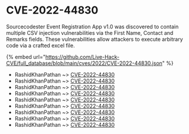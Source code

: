 # CVE-2022-44830

Sourcecodester Event Registration App v1.0 was discovered to contain multiple CSV injection vulnerabilities via the First Name, Contact and Remarks fields. These vulnerabilities allow attackers to execute arbitrary code via a crafted excel file.

{% embed url="https://github.com/Live-Hack-CVE/full_database/blob/main/cves/2022/CVE-2022-44830.json" %}


* RashidKhanPathan ~> [CVE-2022-44830](https://www.alice-snow.ru/2022/database/cve-2022-44830/cve-2022-44830-rashidkhanpathan)
* RashidKhanPathan ~> [CVE-2022-44830](https://www.alice-snow.ru/2022/database/cve-2022-44830/cve-2022-44830-rashidkhanpathan)
* RashidKhanPathan ~> [CVE-2022-44830](https://www.alice-snow.ru/2022/database/cve-2022-44830/cve-2022-44830-rashidkhanpathan)
* RashidKhanPathan ~> [CVE-2022-44830](https://www.alice-snow.ru/2022/database/cve-2022-44830/cve-2022-44830-rashidkhanpathan)
* RashidKhanPathan ~> [CVE-2022-44830](https://www.alice-snow.ru/2022/database/cve-2022-44830/cve-2022-44830-rashidkhanpathan)
* RashidKhanPathan ~> [CVE-2022-44830](https://www.alice-snow.ru/2022/database/cve-2022-44830/cve-2022-44830-rashidkhanpathan)
* RashidKhanPathan ~> [CVE-2022-44830](https://www.alice-snow.ru/2022/database/cve-2022-44830/cve-2022-44830-rashidkhanpathan)
* RashidKhanPathan ~> [CVE-2022-44830](https://www.alice-snow.ru/2022/database/cve-2022-44830/cve-2022-44830-rashidkhanpathan)
* RashidKhanPathan ~> [CVE-2022-44830](https://www.alice-snow.ru/2022/database/cve-2022-44830/cve-2022-44830-rashidkhanpathan)